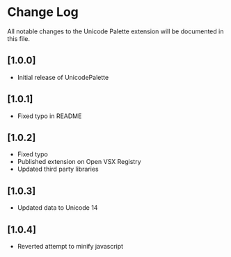 # Change Log

All notable changes to the Unicode Palette extension will be documented in this file.

## [1.0.0]

-   Initial release of UnicodePalette

## [1.0.1]

-   Fixed typo in README

## [1.0.2]

-   Fixed typo
-   Published extension on Open VSX Registry
-   Updated third party libraries

## [1.0.3]

-   Updated data to Unicode 14

## [1.0.4]

-   Reverted attempt to minify javascript
